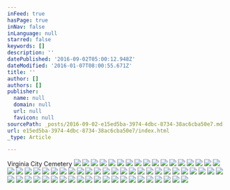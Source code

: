 ```yaml
---
inFeed: true
hasPage: true
inNav: false
inLanguage: null
starred: false
keywords: []
description: ''
datePublished: '2016-09-02T05:00:12.948Z'
dateModified: '2016-01-07T08:00:55.671Z'
title: ''
author: []
authors: []
publisher:
  name: null
  domain: null
  url: null
  favicon: null
sourcePath: _posts/2016-09-02-e15ed5ba-3974-4dbc-8734-38ac6cba50e7.md
url: e15ed5ba-3974-4dbc-8734-38ac6cba50e7/index.html
_type: Article

---
```

Virginia City Cemetery
![](https://the-grid-user-content.s3-us-west-2.amazonaws.com/42ca958d-f015-4444-bb33-977605e0175e.jpg)
![](https://the-grid-user-content.s3-us-west-2.amazonaws.com/3ba736d7-b6e7-4437-afa5-7864c68c9648.jpg)
![](https://the-grid-user-content.s3-us-west-2.amazonaws.com/e6fbafcd-31f8-4731-bf36-1d0adfc10d0c.jpg)
![](https://the-grid-user-content.s3-us-west-2.amazonaws.com/000da138-943c-429d-8620-6dd09c77db16.jpg)
![](https://the-grid-user-content.s3-us-west-2.amazonaws.com/0c856361-fcaa-4b14-9fd0-abc832d74ab3.jpg)
![](https://the-grid-user-content.s3-us-west-2.amazonaws.com/22387dd3-fa94-4f64-a048-a9333c5e65fa.jpg)
![](https://the-grid-user-content.s3-us-west-2.amazonaws.com/550df82d-8d48-4f7f-aa12-80504f1abe61.jpg)
![](https://the-grid-user-content.s3-us-west-2.amazonaws.com/d5a5c98b-cd75-4f74-b1bc-9ee3619aaa94.jpg)
![](https://the-grid-user-content.s3-us-west-2.amazonaws.com/3fcebfd9-d1e6-4b56-bcdd-377d64d3425c.jpg)
![](https://the-grid-user-content.s3-us-west-2.amazonaws.com/2ab35a74-0db9-45fa-a73b-695d6633bc05.jpg)
![](https://the-grid-user-content.s3-us-west-2.amazonaws.com/ca4b8b0f-4158-47e4-bf8f-8730c4e4d510.jpg)
![](https://the-grid-user-content.s3-us-west-2.amazonaws.com/1cbe9000-5219-49dd-a747-f283c21b6ab8.jpg)
![](https://the-grid-user-content.s3-us-west-2.amazonaws.com/d1a196de-6469-4c8f-b3a3-f5f28078c6d5.jpg)
![](https://the-grid-user-content.s3-us-west-2.amazonaws.com/d175db1e-06e8-406d-a6a2-7198483de1e5.jpg)
![](https://the-grid-user-content.s3-us-west-2.amazonaws.com/72b674a2-7da4-4a19-93b1-c73c8954ac0d.jpg)
![](https://the-grid-user-content.s3-us-west-2.amazonaws.com/70579575-e39f-4fc1-ab2a-9890be9596a0.jpg)
![](https://the-grid-user-content.s3-us-west-2.amazonaws.com/71f381a7-c5dc-43f6-9216-a57ddd9fb7ae.jpg)
![](https://the-grid-user-content.s3-us-west-2.amazonaws.com/888569e5-073f-4cf0-a61f-a3b02f1559f0.jpg)
![](https://the-grid-user-content.s3-us-west-2.amazonaws.com/1bfefe10-9e04-4990-9607-4d207207dbfa.jpg)
![](https://the-grid-user-content.s3-us-west-2.amazonaws.com/38286fb3-6c52-4ac5-85a1-0204b9e9db4c.jpg)
![](https://the-grid-user-content.s3-us-west-2.amazonaws.com/3da01045-407a-4f24-ae4a-5de08695c81b.jpg)
![](https://the-grid-user-content.s3-us-west-2.amazonaws.com/b82d8640-ed7f-44bb-bc20-39b52016612b.jpg)
![](https://the-grid-user-content.s3-us-west-2.amazonaws.com/6b6908b6-ea22-44d5-95e5-61308a2b8723.jpg)
![](https://the-grid-user-content.s3-us-west-2.amazonaws.com/c238f038-2eb3-41e2-95a0-82e42880fe11.jpg)
![](https://the-grid-user-content.s3-us-west-2.amazonaws.com/dce751ac-f116-4bac-aa07-65b2173ed817.jpg)
![](https://the-grid-user-content.s3-us-west-2.amazonaws.com/c0656fab-db84-4499-8c80-137f375233f6.jpg)
![](https://the-grid-user-content.s3-us-west-2.amazonaws.com/47c37d34-db16-4a79-b738-7465d36ef1a7.jpg)
![](https://the-grid-user-content.s3-us-west-2.amazonaws.com/a40931ee-bbeb-433b-8a2b-b2927ef8e058.jpg)
![](https://the-grid-user-content.s3-us-west-2.amazonaws.com/55616725-dd0e-40ad-bee7-ec65bf451fdd.jpg)
![](https://the-grid-user-content.s3-us-west-2.amazonaws.com/3c93e16d-f2cd-4e2d-8472-f0071707782d.jpg)
![](https://the-grid-user-content.s3-us-west-2.amazonaws.com/a4a53f68-a89a-4a03-8964-4a737832660d.jpg)
![](https://the-grid-user-content.s3-us-west-2.amazonaws.com/010302e9-4bbc-4164-8676-50422628bcbe.jpg)
![](https://the-grid-user-content.s3-us-west-2.amazonaws.com/00f84557-1b10-4232-b980-f05b0693aae2.jpg)
![](https://the-grid-user-content.s3-us-west-2.amazonaws.com/1c6f452d-a74d-4fac-b226-73d0d8f0f75b.jpg)
![](https://the-grid-user-content.s3-us-west-2.amazonaws.com/8d419563-f281-46fb-867a-73cdd4ca5ac3.jpg)
![](https://the-grid-user-content.s3-us-west-2.amazonaws.com/5bc8dd41-f39b-4108-8f9a-afeac9d62ca8.jpg)
![](https://the-grid-user-content.s3-us-west-2.amazonaws.com/876761df-55bf-43f8-972c-9c5afd347382.jpg)
![](https://the-grid-user-content.s3-us-west-2.amazonaws.com/bf038f56-eb34-4d09-8b7b-6b5f49d0b4b8.jpg)
![](https://the-grid-user-content.s3-us-west-2.amazonaws.com/f6069b91-88f8-4ea2-bd23-c7d4b6fc4215.jpg)
![](https://the-grid-user-content.s3-us-west-2.amazonaws.com/99ceeeb5-5a3e-40a2-be05-fbcdd50c92a1.jpg)
![](https://the-grid-user-content.s3-us-west-2.amazonaws.com/433e34a3-65a2-4ccb-8d99-ca9aa9bcbb80.jpg)
![](https://the-grid-user-content.s3-us-west-2.amazonaws.com/6b8a26bf-711d-494d-b027-deb8a15f6586.jpg)
![](https://the-grid-user-content.s3-us-west-2.amazonaws.com/c64f2897-1440-4765-bd7c-7214be6d05ec.jpg)
![](https://the-grid-user-content.s3-us-west-2.amazonaws.com/f39f7a2f-e70f-4074-baa7-0070f450fb8a.jpg)
![](https://the-grid-user-content.s3-us-west-2.amazonaws.com/f43ae07f-f764-4c8a-a309-099d1d94e806.jpg)
![](https://the-grid-user-content.s3-us-west-2.amazonaws.com/ecbb303e-d23d-4aac-9faa-c896708d23b0.jpg)
![](https://the-grid-user-content.s3-us-west-2.amazonaws.com/14b4f961-6ab4-4490-b468-9aa2c47895c7.jpg)
![](https://the-grid-user-content.s3-us-west-2.amazonaws.com/d4133d94-0df8-433f-b5f2-bbf1885408ec.jpg)
![](https://the-grid-user-content.s3-us-west-2.amazonaws.com/d9beb6c7-c02a-4840-8359-709fba7acd98.jpg)
![](https://the-grid-user-content.s3-us-west-2.amazonaws.com/030f74a7-336d-474d-8acd-919b1aa497cd.jpg)
![](https://the-grid-user-content.s3-us-west-2.amazonaws.com/0da8dc52-2eda-4d9c-ba60-3050dab004d4.jpg)
![](https://the-grid-user-content.s3-us-west-2.amazonaws.com/d70b7dcb-585e-4780-a81b-26138164a7e3.jpg)
![](https://the-grid-user-content.s3-us-west-2.amazonaws.com/7762406e-94d3-44f3-8b3f-6a86c2b022b6.jpg)
![](https://the-grid-user-content.s3-us-west-2.amazonaws.com/1a607ec6-c96c-4851-89e4-02fa310d29f1.jpg)
![](https://the-grid-user-content.s3-us-west-2.amazonaws.com/eb7ee7cd-3792-48f8-a2f8-ed761c9d1bda.jpg)
![](https://the-grid-user-content.s3-us-west-2.amazonaws.com/e742c9e5-516b-43b4-beda-03b8255e1e05.jpg)
![](https://the-grid-user-content.s3-us-west-2.amazonaws.com/b54ea586-535e-4fde-9b36-29772c750dcd.jpg)
![](https://the-grid-user-content.s3-us-west-2.amazonaws.com/87d0283c-f4de-48e5-9da0-bc467f6ed02a.jpg)
![](https://the-grid-user-content.s3-us-west-2.amazonaws.com/c64e8172-5559-4ce9-ab47-008a1faf03dd.jpg)
![](https://the-grid-user-content.s3-us-west-2.amazonaws.com/0588bc29-8845-41bd-887e-f6bce66c49df.jpg)
![](https://the-grid-user-content.s3-us-west-2.amazonaws.com/ccdff988-e199-4afa-abeb-18c41d0a86f7.jpg)
![](https://the-grid-user-content.s3-us-west-2.amazonaws.com/ceb07b9e-d68d-4ef6-bee4-4b8824fe236e.jpg)
![](https://the-grid-user-content.s3-us-west-2.amazonaws.com/f9c04fe0-910c-4f3a-8ebc-8782705ed70f.jpg)